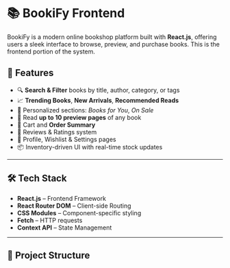 # 📚 BookiFy Frontend

BookiFy is a modern online bookshop platform built with **React.js**, offering users a sleek interface to browse, preview, and purchase books. This is the frontend portion of the system.

## 🚀 Features

- 🔍 **Search & Filter** books by title, author, category, or tags
- 📈 **Trending Books**, **New Arrivals**, **Recommended Reads**
- 🎯 Personalized sections: _Books for You_, _On Sale_
- 📖 Read **up to 10 preview pages** of any book
- 🛒 Cart and **Order Summary**
- 📝 Reviews & Ratings system
- 💼 Profile, Wishlist & Settings pages
- 📦 Inventory-driven UI with real-time stock updates

---

## 🛠️ Tech Stack

- **React.js** – Frontend Framework
- **React Router DOM** – Client-side Routing
- **CSS Modules** – Component-specific styling
- **Fetch** – HTTP requests
- **Context API** – State Management

---

## 📂 Project Structure

